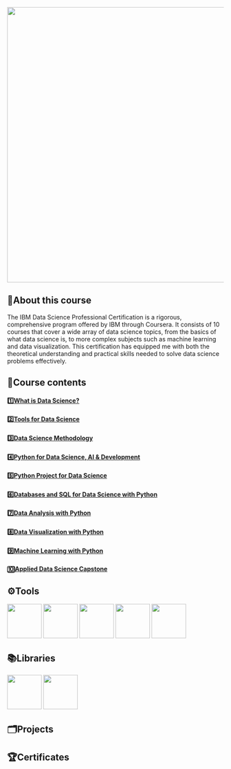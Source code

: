 <img src="https://github.com/imjustha/IBM_DataScienceProfessional_Certificate/assets/76855473/8b317579-125d-4a29-9a56-4f36d0fd68ab" style="width:1280px;height:640;"/>

## 📃About this course
The IBM Data Science Professional Certification is a rigorous, comprehensive program offered by IBM through Coursera. It consists of 10 courses that cover a wide array of data science topics, from the basics of what data science is, to more complex subjects such as machine learning and data visualization. This certification has equipped me with both the theoretical understanding and practical skills needed to solve data science problems effectively.


## 📒Course contents
#### 1️⃣[What is Data Science?](https://github.com/imjustha/IBM_DataScienceProfessional_Certificate/tree/main/1.%20What%20is%20Data%20Science)
#### 2️⃣[Tools for Data Science](https://github.com/imjustha/IBM_DataScienceProfessional_Certificate/tree/main/2.%20Tools%20for%20Data%20Science)
#### 3️⃣[Data Science Methodology](https://github.com/imjustha/IBM_DataScienceProfessional_Certificate/tree/main/3.%20Data%20Science%20Methodology)
#### 4️⃣[Python for Data Science, AI & Development](https://github.com/imjustha/IBM_DataScienceProfessional_Certificate/tree/main/4.%20Python%20for%20Data%20Science%2C%20AI%20%26%20Development)
#### 5️⃣[Python Project for Data Science](https://github.com/imjustha/IBM_DataScienceProfessional_Certificate/tree/main/5.%20Python%20Project%20for%20Data%20Science)
#### 6️⃣[Databases and SQL for Data Science with Python]()
#### 7️⃣[Data Analysis with Python]()
#### 8️⃣[Data Visualization with Python]()
#### 9️⃣[Machine Learning with Python]()
#### 🔟[Applied Data Science Capstone]()

## ⚙️Tools

<img src="https://cdn.jsdelivr.net/gh/devicons/devicon@latest/icons/python/python-original-wordmark.svg" height="80"/>
<img src="https://cdn.jsdelivr.net/gh/devicons/devicon@latest/icons/jupyter/jupyter-original.svg" height="80"/>
<img src="https://cdn.jsdelivr.net/gh/devicons/devicon@latest/icons/rstudio/rstudio-original.svg" height="80"/>
<img src="https://github.com/imjustha/IBM_DataScienceProfessional_Certificate/assets/76855473/2e765ea1-12d7-4f92-b47a-7f5cfe952069" height="80"/>
<img src="https://cdn.jsdelivr.net/gh/devicons/devicon@latest/icons/github/github-original-wordmark.svg" height="80"/>

## 📚Libraries
<img src="https://cdn.jsdelivr.net/gh/devicons/devicon@latest/icons/pandas/pandas-original-wordmark.svg" height="80"/>
<img src="https://cdn.jsdelivr.net/gh/devicons/devicon@latest/icons/numpy/numpy-original-wordmark.svg" height="80"/>

## 🗂️Projects

## 🏆Certificates
